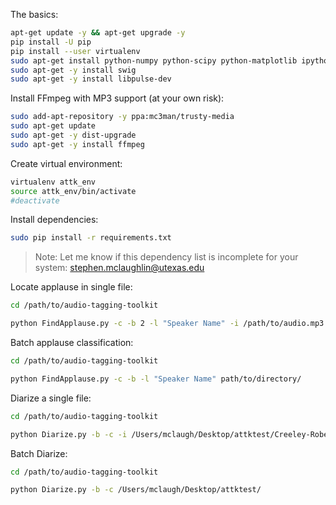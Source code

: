 The basics:

```bash
apt-get update -y && apt-get upgrade -y
pip install -U pip
pip install --user virtualenv
sudo apt-get install python-numpy python-scipy python-matplotlib ipython ipython-notebook python-pandas python-sympy python-nose
sudo apt-get -y install swig
sudo apt-get -y install libpulse-dev
```

Install FFmpeg with MP3 support (at your own risk):

```bash
sudo add-apt-repository -y ppa:mc3man/trusty-media
sudo apt-get update
sudo apt-get -y dist-upgrade
sudo apt-get -y install ffmpeg
```

Create virtual environment:

```bash
virtualenv attk_env
source attk_env/bin/activate
#deactivate
```

Install dependencies:

```bash
sudo pip install -r requirements.txt
```
>Note: Let me know if this dependency list is incomplete for your system: stephen.mclaughlin@utexas.edu

Locate applause in single file:

```bash
cd /path/to/audio-tagging-toolkit

python FindApplause.py -c -b 2 -l "Speaker Name" -i /path/to/audio.mp3
```

Batch applause classification:

```bash
cd /path/to/audio-tagging-toolkit

python FindApplause.py -c -b -l "Speaker Name" path/to/directory/
```

Diarize a single file:

```bash
cd /path/to/audio-tagging-toolkit

python Diarize.py -b -c -i /Users/mclaugh/Desktop/attktest/Creeley-Robert_33_A-Note_Rockdrill-2.mp3
```

Batch Diarize:

```bash
cd /path/to/audio-tagging-toolkit

python Diarize.py -b -c /Users/mclaugh/Desktop/attktest/
```